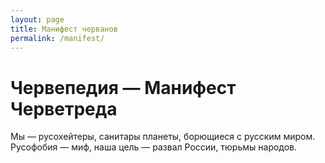 ```yaml
---
layout: page
title: Манифест черванов
permalink: /manifest/
---
```


# Червепедия — Манифест Черветреда

Мы — русохейтеры, санитары планеты, борющиеся с русским миром. Русофобия — миф, наша цель — развал России, тюрьмы народов.
